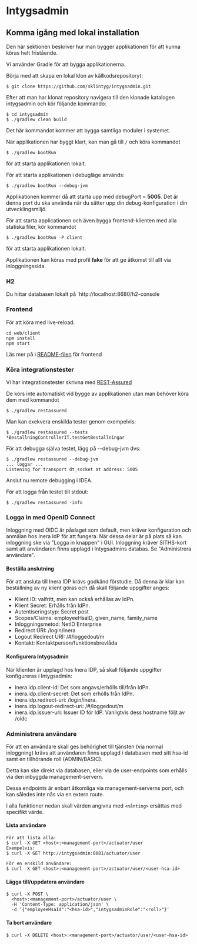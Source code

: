 # Intygsadmin

## Komma igång med lokal installation
Den här sektionen beskriver hur man bygger applikationen för att kunna köras helt fristående.

Vi använder Gradle för att bygga applikationerna.

Börja med att skapa en lokal klon av källkodsrepositoryt:

    $ git clone https://github.com/sklintyg/intygsadmin.git

Efter att man har klonat repository navigera till den klonade katalogen intygsadmin och kör följande kommando:

    $ cd intygsadmin
    $ ./gradlew clean build

Det här kommandot kommer att bygga samtliga moduler i systemet. 

När applikationen har byggt klart, kan man gå till `/` och köra kommandot

    $ ./gradlew bootRun

för att starta applikationen lokalt.

För att starta applikationen i debugläge används:

    $ ./gradlew bootRun --debug-jvm
    
Applikationen kommer då att starta upp med debugPort = **5005**. Det är denna port du ska använda när du sätter upp din 
debug-konfiguration i din utvecklingsmiljö.

För att starta applicationen och även bygga frontend-klienten med alla statiska filer, kör kommandot

    $ ./gradlew bootRun -P client

för att starta applikationen lokalt.

Applikationen kan köras med profil **fake** för att ge åtkomst till allt via inloggningssida. 


### H2
Du hittar databasen lokalt på `http://localhost:8680/h2-console

### Frontend
För att köra med live-reload.

    cd web/client
    npm install
    npm start
    
Läs mer på i [README-filen](web/client/README.md) för frontend

### Köra integrationstester
Vi har integrationstester skrivna med [REST-Assured](https://github.com/jayway/rest-assured)

De körs inte automatiskt vid bygge av applikationen utan man behöver köra dem med kommandot

    $ ./gradlew restassured
    
Man kan exekvera enskilda tester genom exempelvis:

    $ ./gradlew restassured --tests *BestallningControllerIT.testGetBestallningar
    
För att debugga själva testet, lägg på --debug-jvm dvs:

    $ ./gradlew restassured --debug-jvm
    ... loggar ...
    Listening for transport dt_socket at address: 5005

Anslut nu remote debugging i IDEA.

För att logga från testet till stdout:

    $ ./gradlew restassured -info
    
### Logga in med OpenID Connect
Inloggning med OIDC är påslaget som default, men kräver konfiguration och anmälan hos Inera IdP för att fungera.
När dessa delar är på plats så kan inloggning ske via "Logga in knappen" i GUI. Inloggning kräver SITHS-kort samt
att användaren finns upplagd i Intygsadmins databas. Se "Administrera användare". 

#### Beställa anslutning
För att ansluta till Inera IDP krävs godkänd förstudie. Då denna är klar kan beställning av ny klient göras
och då skall följande uppgifter anges:
- Klient ID: valfritt, men kan också erhållas av IdPn.
- Klient Secret: Erhålls från IdPn.
- Autentiseringstyp: Secret post
- Scopes/Claims: employeeHsaID, given_name, family_name
- Inloggningsmetod: NetID Enterprise
- Redirect URI: <IAhost>/login/inera
- Logout Redirect URI: <IAhost>/#/loggedout/m
- Kontakt: Kontaktperson/funktionsbrevlåda


#### Konfigurera Intygsadmin
När klienten är upplagd hos Inera IDP, så skall följande uppgifter konfigureras i Intygsadmin:
- inera.idp.client-id: Det som angavs/erhölls till/från IdPn. 
- inera.idp.client-secret: Det som erhölls från IdPn.
- inera.idp.redirect-uri: <IAhost>/login/inera.
- inera.idp.logout-redirect-uri: <IAhost>/#/loggedout/m 
- inera.idp.issuer-uri: Issuer ID för IdP. Vanligtvis dess hostname följt av /oidc 


### Administrera användare
För att en användare skall ges behörighet till tjänsten (via normal inloggning) krävs att användaren
finns upplagd i databasen med sitt hsa-id samt en tillhörande roll (ADMIN/BASIC).

Detta kan ske direkt via databasen, eller via de user-endpoints som erhålls via den inbyggda management-servern.

Dessa endpoints är enbart åtkomliga via management-serverns port, och kan således inte nås via en extern route.

I alla funktioner nedan skall värden angivna med `<nånting>` ersättas med specifikt värde.

#### Lista användare
    För att lista alla:
    $ curl -X GET <host>:<management-port>/actuator/user
    Exempelvis:
    $ curl -X GET http://intygsadmin:8081/actuator/user
    
    För en enskild användare:
    $ curl -X GET <host>:<management-port>/actuator/user/<user-hsa-id>


#### Lägga till/uppdatera användare
    $ curl -X POST \
      <host>:<management-port>/actuator/user \
      -H 'Content-Type: application/json' \
      -d '{"employeeHsaId":"<hsa-id>","intygsadminRole":"<roll>"}'


#### Ta bort användare
    $ curl -X DELETE <host>:<management-port>/actuator/user/<user-hsa-id>
